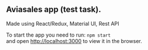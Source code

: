 ## Aviasales app (test task). 
Made using React/Redux, Material UI, Rest API

To start the app you need to run: `npm start`<br /> and open [http://localhost:3000](http://localhost:3000) to view it in the browser.

